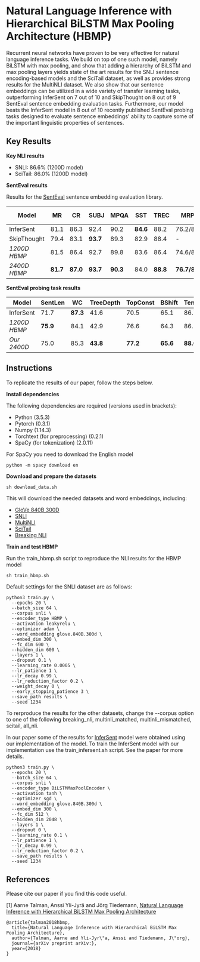# Natural Language Inference with Hierarchical BiLSTM Max Pooling Architecture (HBMP)

Recurrent neural networks have proven to be very effective for natural language inference tasks. We build on top of one such model, namely BiLSTM with max pooling, and show that adding a hierarchy of BiLSTM and max pooling layers yields state of the art results for the SNLI sentence encoding-based models and the SciTail dataset, as well as provides strong results for the MultiNLI dataset.  We also show that our sentence embeddings can be utilized in a wide variety of transfer learning tasks, outperforming InferSent on 7 out of 10 and SkipThought on 8 out of 9 SentEval sentence embedding evaluation tasks. Furthermore, our model beats the InferSent model in 8 out of 10 recently published SentEval probing tasks designed to evaluate sentence embeddings' ability to capture some of the important linguistic properties of sentences.

## Key Results

**Key NLI results**

* SNLI: 86.6% (1200D model)
* SciTail: 86.0% (1200D model)

**SentEval results**

Results for the [SentEval](https://github.com/facebookresearch/SentEval) sentence embedding evaluation library.

|Model | MR | CR | SUBJ | MPQA | SST | TREC | MRPC | SICK-R | SICK-E | STS14 |
| --- | --- | --- | --- | --- | --- | --- | --- | --- | --- |  --- |
|InferSent | 81.1 | 86.3 | 92.4 | 90.2 | **84.6** |  88.2 | 76.2/83.1 | **0.884** | **86.3** | .70/.67 |
|SkipThought | 79.4 | 83.1 | **93.7** | 89.3 | 82.9 | 88.4 | - | 0.858 | 79.5 | .44/.45 |
|*1200D HBMP* | 81.5 | 86.4 | 92.7 |  89.8 | 83.6 |  86.4 |  74.6/82.0 | 0.876 | 85.3 | .70/.66 |
|*2400D HBMP* | **81.7** | **87.0** | **93.7** | **90.3** | 84.0 | **88.8** | **76.7/83.4** | 0.876 | 84.7 |  **.71/.68** |

**SentEval probing task results**

|Model | SentLen | WC | TreeDepth | TopConst | BShift | Tense | SubjNum | ObjNum | SOMO | CoordInv |
| --- | --- | --- | --- | --- | --- | --- | --- | --- | --- | --- |
| InferSent |  71.7 | **87.3** |  41.6 |  70.5 |  65.1 |  86.7 |  80.7 |  80.3 | **62.1** |  66.8 |
|*1200D HBMP* | **75.9** |  84.1 |  42.9 |  76.6 |  64.3 |  86.2 |  83.7 |  79.3 |  58.9 |  68.5|
|*Our 2400D* |  75.0 |  85.3 | **43.8** | **77.2** | **65.6** | **88.0** | **87.0** | **81.8** |  59.0 | **70.8** |

## Instructions

To replicate the results of our paper, follow the steps below.

**Install dependencies**

The following dependencies are required (versions used in brackets):
* Python (3.5.3)
* Pytorch (0.3.1)
* Numpy (1.14.3)
* Torchtext (for preprocessing) (0.2.1)
* SpaCy (for tokenization) (2.0.11)

For SpaCy you need to download the English model

```console
python -m spacy download en
```

**Download and prepare the datasets**

```console
sh download_data.sh
```
This will download the needed datasets and word embeddings, including:
* [GloVe 840B 300D](https://nlp.stanford.edu/projects/glove/)
* [SNLI](https://nlp.stanford.edu/projects/snli/)
* [MultiNLI](https://www.nyu.edu/projects/bowman/multinli/)
* [SciTail](http://data.allenai.org/scitail/)
* [Breaking NLI](https://github.com/BIU-NLP/Breaking_NLI)

**Train and test HBMP**

Run the train_hbmp.sh script to reproduce the NLI results for the HBMP model

```console
sh train_hbmp.sh
```

Default settings for the SNLI dataset are as follows:

```console
python3 train.py \
  --epochs 20 \
  --batch_size 64 \
  --corpus snli \
  --encoder_type HBMP \
  --activation leakyrelu \
  --optimizer adam \
  --word_embedding glove.840B.300d \
  --embed_dim 300 \
  --fc_dim 600 \
  --hidden_dim 600 \
  --layers 1 \
  --dropout 0.1 \
  --learning_rate 0.0005 \
  --lr_patience 1 \
  --lr_decay 0.99 \
  --lr_reduction_factor 0.2 \
  --weight_decay 0 \
  --early_stopping_patience 3 \
  --save_path results \
  --seed 1234
  ```
To rerproduce the results for the other datasets, change the --corpus option to one of the following breaking_nli, multinli_matched, multinli_mismatched, scitail, all_nli.


In our paper some of the results for [InferSent](https://github.com/facebookresearch/InferSent) model were obtained using our implementation of the model. To train the InferSent model with our implementation use the train_infersent.sh script. See the paper for more details. 

```console
python3 train.py \
  --epochs 20 \
  --batch_size 64 \
  --corpus snli \
  --encoder_type BiLSTMMaxPoolEncoder \
  --activation tanh \
  --optimizer sgd \
  --word_embedding glove.840B.300d \
  --embed_dim 300 \
  --fc_dim 512 \
  --hidden_dim 2048 \
  --layers 1 \
  --dropout 0 \
  --learning_rate 0.1 \
  --lr_patience 1 \
  --lr_decay 0.99 \
  --lr_reduction_factor 0.2 \
  --save_path results \
  --seed 1234
  ```

## References

Please cite our paper if you find this code useful.

[1] Aarne Talman, Anssi Yli-Jyrä and Jörg Tiedemann, [Natural Language Inference with Hierarchical BiLSTM Max Pooling Architecture]()

```
@article{talman2018hbmp,
  title={Natural Language Inference with Hierarchical BiLSTM Max Pooling Architecture},
  author={Talman, Aarne and Yli-Jyr\"a, Anssi and Tiedemann, J\"org},
  journal={arXiv preprint arXiv:},
  year={2018}
}
```